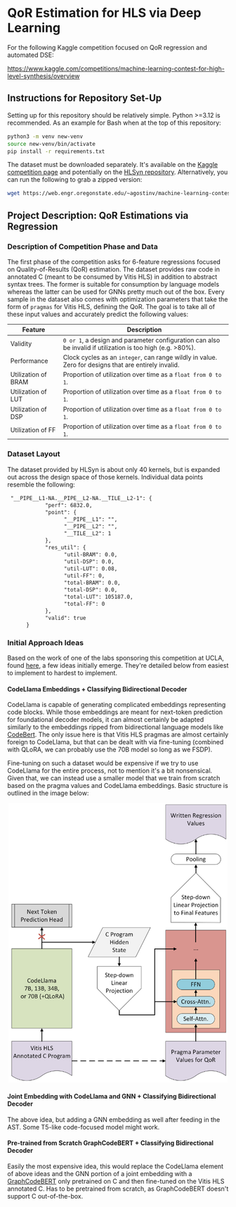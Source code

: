 # QoR Estimation for HLS via Deep Learning
For the following Kaggle competition focused on QoR regression and automated DSE: 

https://www.kaggle.com/competitions/machine-learning-contest-for-high-level-synthesis/overview

## Instructions for Repository Set-Up

Setting up for this repository should be relatively simple. Python >=3.12 is recommended. As an example for Bash when at the top of this repository:

```bash
python3 -m venv new-venv
source new-venv/bin/activate
pip install -r requirements.txt
```

The dataset must be downloaded separately. It's available on the [Kaggle competition page](https://www.kaggle.com/competitions/machine-learning-contest-for-high-level-synthesis/overview) and potentially on the [HLSyn repository](https://github.com/UCLA-DM/HLSyn). Alternatively, you can run the following to grab a zipped version:

```bash
wget https://web.engr.oregonstate.edu/~agostinv/machine-learning-contest-for-high-level-synthesis.zip
```

## Project Description: QoR Estimations via Regression

### Description of Competition Phase and Data

The first phase of the competition asks for 6-feature regressions focused on Quality-of-Results (QoR) estimation. The dataset provides raw code in annotated C (meant to be consumed by Vitis HLS) in addition to abstract syntax trees. The former is suitable for consumption by language models whereas the latter can be used for GNNs pretty much out of the box. Every sample in the dataset also comes with optimization parameters that take the form of `pragmas` for Vitis HLS, defining the QoR. The goal is to take all of these input values and accurately predict the following values:

| Feature | Description |
| ------- | ----------- |
| Validity | `0 or 1`, a design and parameter configuration can also be invalid if utilization is too high (e.g. >80%). |
| Performance | Clock cycles as an `integer`, can range wildly in value. Zero for designs that are entirely invalid. |
| Utilization of BRAM | Proportion of utilization over time as a `float from 0 to 1`. |
| Utilization of LUT | Proportion of utilization over time as a `float from 0 to 1`.  |
| Utilization of DSP | Proportion of utilization over time as a `float from 0 to 1`.  |
| Utilization of FF | Proportion of utilization over time as a `float from 0 to 1`.  |


### Dataset Layout

The dataset provided by HLSyn is about only 40 kernels, but is expanded out across the design space of those kernels. Individual data points resemble the following:

```
 "__PIPE__L1-NA.__PIPE__L2-NA.__TILE__L2-1": {
            "perf": 6832.0,
            "point": {
                  "__PIPE__L1": "",
                  "__PIPE__L2": "",
                  "__TILE__L2": 1
            },
            "res_util": {
                  "util-BRAM": 0.0,
                  "util-DSP": 0.0,
                  "util-LUT": 0.08,
                  "util-FF": 0,
                  "total-BRAM": 0.0,
                  "total-DSP": 0.0,
                  "total-LUT": 105187.0,
                  "total-FF": 0
            },
            "valid": true
      }
```

### Initial Approach Ideas

Based on the work of one of the labs sponsoring this competition at UCLA, found [here](https://proceedings.neurips.cc/paper_files/paper/2023/file/8dfc3a2720a4112243a285b98e0d4415-Paper-Datasets_and_Benchmarks.pdf), a few ideas initially emerge. They're detailed below from easiest to implement to hardest to implement. 

#### CodeLlama Embeddings + Classifying Bidirectional Decoder
CodeLlama is capable of generating complicated embeddings representing code blocks. While those embeddings are meant for next-token prediction for foundational decoder models, it can almost certainly be adapted similarly to the embeddings ripped from bidirectional language models like [CodeBert](https://arxiv.org/abs/2002.08155). The only issue here is that Vitis HLS pragmas are almost certainly foreign to CodeLlama, but that can be dealt with via fine-tuning (combined with QLoRA, we can probably use the 70B model so long as we FSDP). 

Fine-tuning on such a dataset would be expensive if we try to use CodeLlama for the entire process, not to mention it's a bit nonsensical. Given that, we can instead use a smaller model that we train from scratch based on the pragma values and CodeLlama embeddings. Basic structure is outlined in the image below:

<p align="center">
   <img src="imgs/codellama_for_qor_bolded.png" width="500">
</p>

#### Joint Embedding with CodeLlama and GNN + Classifying Bidirectional Decoder

The above idea, but adding a GNN embedding as well after feeding in the AST. Some T5-like code-focused model might work. 

#### Pre-trained from Scratch GraphCodeBERT + Classifying Bidirectional Decoder

Easily the most expensive idea, this would replace the CodeLlama element of above ideas and the GNN portion of a joint embedding with a [GraphCodeBERT](https://arxiv.org/abs/2009.08366) only pretrained on C and then fine-tuned on the Vitis HLS annotated C. Has to be pretrained from scratch, as GraphCodeBERT doesn't support C out-of-the-box. 
